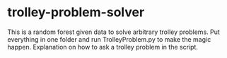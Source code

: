 # trolley-problem-solver
This is a random forest given data to solve arbitrary trolley problems. Put everything in one folder and run TrolleyProblem.py to make the magic happen. Explanation on how to ask a trolley problem in the script.

